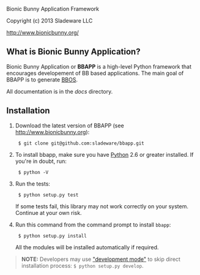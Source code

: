 <!--- -*- mode: markdown; coding: utf-8; -*- -->

Bionic Bunny Application Framework

Copyright (c) 2013 Sladeware LLC

http://www.bionicbunny.org/

What is Bionic Bunny Application?
---------------------------------

Bionic Bunny Application or **BBAPP** is a high-level Python framework that
encourages developement of BB based applications. The main goal of BBAPP is to
generate [BBOS](http://github.org/sladeware/bbos/).

All documentation is in the _docs_ directory.

Installation
------------

1. Download the latest version of BBAPP (see http://www.bionicbunny.org):

        $ git clone git@github.com:sladeware/bbapp.git

2. To install bbapp, make sure you have [Python](http://www.python.org) 2.6 or
   greater installed. If you're in doubt, run:

        $ python -V

3. Run the tests:

        $ python setup.py test

   If some tests fail, this library may not work correctly on your
   system. Continue at your own risk.

4. Run this command from the command prompt to install `bbapp`:

        $ python setup.py install

   All the modules will be installed automatically if required.

> **NOTE:** Developers may use ["development mode"](http://goo.gl/Hoawa) to skip
> direct installation process: `$ python setup.py develop`.
